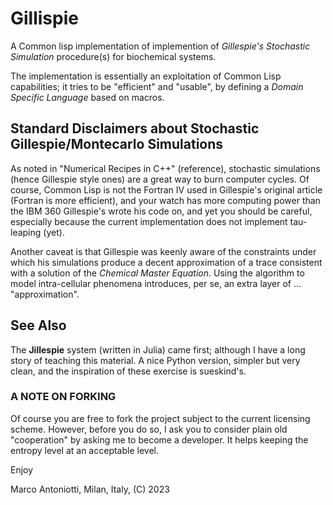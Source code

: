 # Gillispie

A Common lisp implementation of implemention of *Gillespie's
Stochastic Simulation* procedure(s) for biochemical systems.

The implementation is essentially an exploitation of Common Lisp
capabilities; it tries to be "efficient" and "usable", by defining a
*Domain Specific Language* based on macros.


## Standard Disclaimers about Stochastic Gillespie/Montecarlo Simulations 

As noted in "Numerical Recipes in C++" (reference), stochastic
simulations (hence Gillespie style ones) are a great way to burn
computer cycles.  Of course, Common Lisp is not the Fortran IV used in
Gillespie's original article (Fortran is more efficient), and your
watch has more computing power than the IBM 360 Gillespie's wrote his
code on, and yet you should be careful, especially because the current
implementation does not implement tau-leaping (yet).

Another caveat is that Gillespie was keenly aware of the constraints
under which his simulations produce a decent approximation of a trace
consistent with a solution of the *Chemical Master Equation*.  Using
the algorithm to model intra-cellular phenomena introduces, per se, an
extra layer of ... "approximation".


## See Also

The **Jillespie** system (written in Julia) came first; although I
have a long story of teaching this material.  A nice Python version,
simpler but very clean, and the inspiration of these exercise is
sueskind's.


### A NOTE ON FORKING

Of course you are free to fork the project subject to the current
licensing scheme.  However, before you do so, I ask you to consider
plain old "cooperation" by asking me to become a developer.
It helps keeping the entropy level at an acceptable level.


Enjoy

Marco Antoniotti, Milan, Italy, (C) 2023

